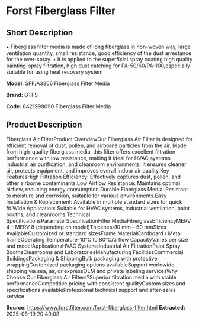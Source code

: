 # Forst Fiberglass Filter

## Short Description

• Fiberglass filter media is made of long fiberglass in non-woven way, large ventilation quantity, small resistance, good efficiency of the dust arrestance for the over-spray.
• It is applied to the superficial spray coating high quality painting-spray filtration, high dust catching for PA-50/60/PA-100,especially suitable for using heat recovery system

**Model:** SFF/A3266 Fiberglass Filter Media

**Brand:** GTFS

**Code:** 8421999090 Fiberglass Filter Media

## Product Description

Fiberglass Air FilterProduct OverviewOur Fiberglass Air Filter is designed for efficient removal of dust, pollen, and airborne particles from the air. Made from high-quality fiberglass media, this filter offers excellent filtration performance with low resistance, making it ideal for HVAC systems, industrial air purification, and cleanroom environments. It ensures cleaner air, protects equipment, and improves overall indoor air quality.Key FeaturesHigh Filtration Efficiency: Effectively captures dust, pollen, and other airborne contaminants.Low Airflow Resistance: Maintains optimal airflow, reducing energy consumption.Durable Fiberglass Media: Resistant to moisture and corrosion, suitable for various environments.Easy Installation & Replacement: Available in multiple standard sizes for quick fit.Wide Application: Suitable for HVAC systems, industrial ventilation, paint booths, and cleanrooms.Technical SpecificationsParameterSpecificationFilter MediaFiberglassEfficiencyMERV 4 – MERV 8 (depending on model)Thickness10 mm – 50 mmSizes AvailableCustomized or standard sizesFrame MaterialCardboard / Metal frameOperating Temperature-10°C to 80°CAirflow CapacityVaries per size and modelApplicationsHVAC SystemsIndustrial Air FiltrationPaint Spray BoothsCleanrooms and LaboratoriesManufacturing FacilitiesCommercial BuildingsPackaging & ShippingBulk packaging with protective wrappingCustomized packaging options availableSupport worldwide shipping via sea, air, or expressOEM and private labeling servicesWhy Choose Our Fiberglass Air Filters?Superior filtration media with stable performanceCompetitive pricing with consistent qualityCustom sizes and specifications availableProfessional technical support and after-sales service

**Source:** https://www.forstfilter.com/forst-fiberglass-filter.html
**Extracted:** 2025-08-19 20:49:08
